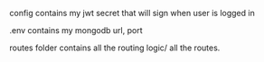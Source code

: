 config contains my jwt secret that will sign when user is logged in

.env contains my mongodb url, port 

routes folder contains all the routing logic/ all the routes.